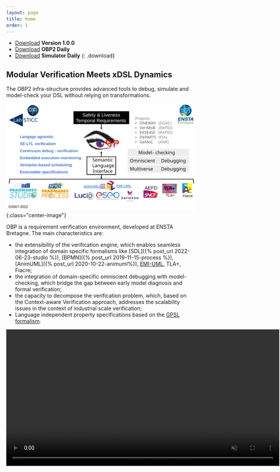 ```yaml
---
layout: page
title: home
order: 1
---
```


- [Download](http://mocs-artefacts.ensta-bretagne.fr/OBP2/v1.0.0-21_12_13/obp2-1.0.0.zip)
**Version 1.0.0**
- [Download](http://mocs-artefacts.ensta-bretagne.fr/OBP2/v1.0.0-21_12_13/obp2-1.0.0.zip)
**OBP2 Daily**
- [Download](http://mocs-artefacts.ensta-bretagne.fr/OBP2/v1.0.0-21_12_13/obp2-simulator-1.0.0.zip)
**Simulator Daily**
{: .download}

## **Modular Verification Meets xDSL Dynamics**

The OBP2 infra-structure provides advanced tools to debug, simulate and model-check your DSL without relying on transformations.

![Overview](/images/220624_overview.svg){:class="center-image"}

OBP is a requirement verification environment, developed at ENSTA Bretagne. The main characteristics are:

- the extensibility of the verification engine, which enables seamless integration of domain specific formalisms like [SDL]({% post_url 2022-06-23-studio %}), [BPMN]({% post_url 2019-11-15-process %}), [AnimUML]({% post_url 2020-10-22-animuml%}), [EMI-UML](bare-metal-uml), TLA+, Fiacre;
- the integration of domain-specific omniscient debugging with model-checking, which bridge the gap between early model diagnosis and formal verification;
- the capacity to decompose the verification problem, which, based on the Context-aware Verification approach, addresses the scalability issues in the context of industrial scale verification;
- Language independent property specifications based on the [GPSL formalism](gpsl).

<video src="/images/obp2/demo.mp4" width="730px" autoplay loop muted playsinline class="center-image"></video>
